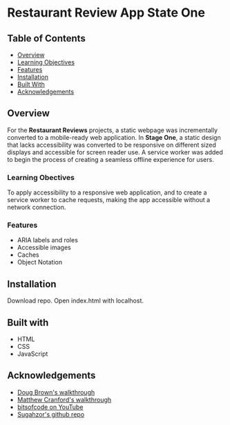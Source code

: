 # Restaurant Review App State One

## Table of Contents

* [Overview](#overview)
* [Learning Objectives](#learning-objectives)
* [Features](#features)
* [Installation](#installation)
* [Built With](#built-with)
* [Acknowledgements](#acknowledgements)

## Overview

For the **Restaurant Reviews** projects, a static webpage was incrementally converted to a mobile-ready web application. In **Stage One**, a static design that lacks accessibility was converted to be responsive on different sized displays and accessible for screen reader use. A service worker was added to begin the process of creating a seamless offline experience for users.

### Learning Obectives

To apply accessibility to a responsive web application, and to create a service worker to cache requests, making the app accessible without a network connection.

### Features

* ARIA labels and roles
* Accessible images
* Caches
* Object Notation

## Installation

Download repo. Open index.html with localhost.

## Built with

* HTML
* CSS
* JavaScript

## Acknowledgements

* [Doug Brown's walkthrough](https://www.youtube.com/watch?v=92dtrNU1GQc)
* [Matthew Cranford's walkthrough](https://matthewcranford.com/category/blog-posts/walkthrough/restaurant-reviews-app/)
* [bitsofcode on YouTube](https://www.youtube.com/watch?v=BfL3pprhnms)
* [Sugahzor's github repo](https://github.com/Sugahzor)
